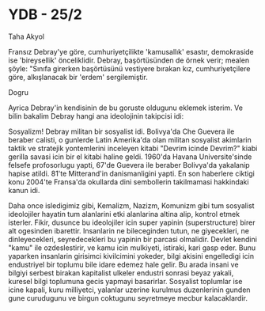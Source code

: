 # YDB - 25/2

Taha Akyol

Fransız Debray'ye göre, cumhuriyetçilikte 'kamusallık' esastır, demokraside ise 'bireysellik' önceliklidir. Debray, başörtüsünden de örnek verir; mealen şöyle: "Sınıfa girerken başörtüsünü vestiyere bırakan kız, cumhuriyetçilere göre, alkışlanacak bir 'erdem' sergilemiştir.

Dogru

Ayrica Debray'in kendisinin de bu goruste oldugunu eklemek isterim. Ve bilin bakalim Debray hangi ana ideolojinin takipcisi idi:

Sosyalizm! Debray militan bir sosyalist idi. Bolivya'da Che Guevera ile beraber calisti, o gunlerde Latin Amerika'da olan militan sosyalist akimlarin taktik ve stratejik yontemlerini inceleyen kitabi "Devrim icinde Devrim?" kiabi gerilla savasi icin bir el kitabi haline geldi. 1960'da Havana Universite'sinde felsefe profosorlugu yapti, 67'de Guevera ile beraber Bolivya'da yakalanip hapise atildi. 81'te Mitterand'in danismanligini yapti. En son haberlere ciktigi konu 2004'te Fransa'da okullarda dini sembollerin takilmamasi hakkindaki kanun idi.

Daha once isledigimiz gibi, Kemalizm, Nazizm, Komunizm gibi tum sosyalist ideolojiler hayatin tum alanlarini etki alanlarina altina alip, kontrol etmek isterler. Fikir, dusunce bu ideolojiler icin super yapinin (superstructure) birer alt ogesinden ibarettir. Insanlarin ne bileceginden tutun, ne giyecekleri, ne dinleyecekleri, seyredecekleri bu yapinin bir parcasi olmalidir. Devlet kendini "kamu" ile ozdeslestirir, ve kamu icin mulkiyeti, istiraki, kari gasp eder. Bunu yaparken insanlarin girisimci kivilcimini yokeder, bilgi akisini engelledigi icin endustriyel bir toplumu bile idare edemez hale gelir. Bu arada insani ve bilgiyi serbest birakan kapitalist ulkeler endustri sonrasi beyaz yakali, kuresel bilgi toplumuna gecis yapmayi basarirlar. Sosyalist toplumlar ise icine kapali, kuru milliyetci, yalanlar uzerine kurulmus duzenlerinin gunden gune curudugunu ve birgun coktugunu seyretmeye mecbur kalacaklardir.
